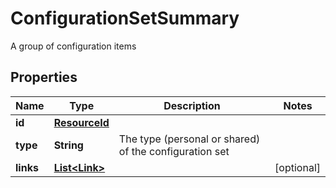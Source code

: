 

# ConfigurationSetSummary

A group of configuration items

## Properties

Name | Type | Description | Notes
------------ | ------------- | ------------- | -------------
**id** | [**ResourceId**](ResourceId.md) |  | 
**type** | **String** | The type (personal or shared) of the configuration set | 
**links** | [**List&lt;Link&gt;**](Link.md) |  |  [optional]



